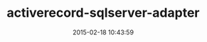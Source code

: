 ---
layout: post
title:  "activerecord-sqlserver-adapter"
repo:   "rails-sqlserver/activerecord-sqlserver-adapter"
date:   2015-02-18 10:43:59
gemurl: http://github.com/rails-sqlserver/activerecord-sqlserver-adapter
---